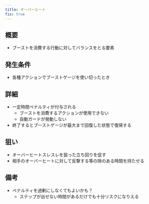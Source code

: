 ```yaml
---
title: オーバーヒート
fix: true
---
```


## 概要
* ブーストを消費する行動に対してバランスをとる要素

## 発生条件
* 各種アクションでブーストゲージを使い切ったとき

## 詳細
* 一定時間ペナルティが付与される
    * ブーストを消費するアクションが使用できない
    * 自動ガードが発動しない
* 終了するとブーストゲージが最大まで回復した状態で復帰する

## 狙い
* オーバーヒートスレスレを狙った立ち回りを促す
* 相手のオーバーヒートに対して反撃する等の隙のある時間を持たせる

## 備考
* ペナルティを過剰にしなくてもよいかも？
    * ステップが出せない時間があるだけでも十分リスクになりえる